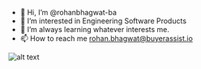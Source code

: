 - 👋 Hi, I’m @rohanbhagwat-ba
- 👀 I’m interested in Engineering Software Products
- 🌱 I’m always learning whatever interests me.  
- 📫 How to reach me rohan.bhagwat@buyerassist.io

<!---
rohanbhagwat-ba/rohanbhagwat-ba is a ✨ special ✨ repository because its `README.md` (this file) appears on your GitHub profile.
You can click the Preview link to take a look at your changes.
--->

![alt text](https://drive.google.com/file/d/1GjJfUWd-xIcIZJ31eJv0ExmpgZf2dvd5/view?usp=drivesdk "Logo Title Text 1")

